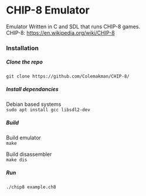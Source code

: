 # CHIP-8 Emulator

Emulator Written in C and SDL that runs CHIP-8 games.  
CHIP-8: https://en.wikipedia.org/wiki/CHIP-8  

### Installation

##### Clone the repo

`git clone https://github.com/Colemakman/CHIP-8/`

##### Install dependancies

Debian based systems  
`sudo apt install gcc libsdl2-dev`

##### Build

Build emulator  
`make`

Build disassembler  
`make dis`

##### Run

`./chip8 example.ch8`
